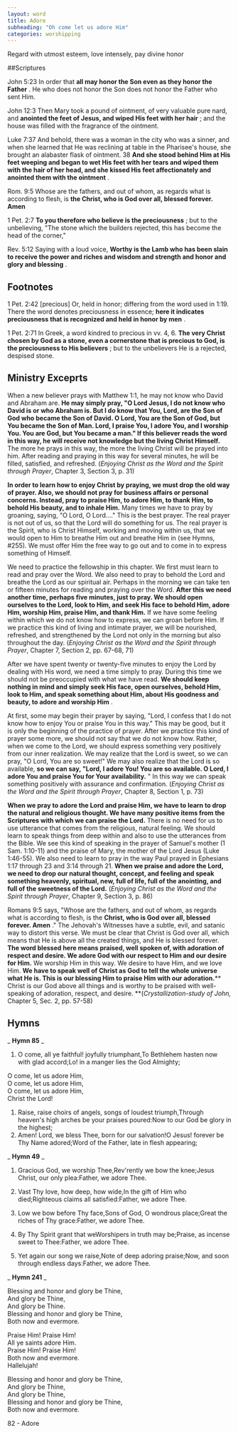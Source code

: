 ```yaml
---
layout: word
title: Adore
subheading: "Oh come let us adore Him"
categories: worshipping
---
```


Regard with utmost esteem, love intensely, pay divine honor

##Scriptures

John 5:23 In order that **all may honor the Son even as they honor the Father** . He who does not honor the Son does not honor the Father who sent Him.

John 12:3 Then Mary took a pound of ointment, of very valuable pure nard, and **anointed the feet of Jesus, and wiped His feet with her hair** ; and the house was filled with the fragrance of the ointment.

Luke 7:37 And behold, there was a woman in the city who was a sinner, and when she learned that He was reclining at table in the Pharisee's house, she brought an alabaster flask of ointment. 38 **And she stood behind Him at His feet weeping and began to wet His feet with her tears and wiped them with the hair of her head, and she kissed His feet affectionately and anointed them with the ointment** .

Rom. 9:5 Whose are the fathers, and out of whom, as regards what is according to flesh, is **the Christ, who is God over all, blessed forever. Amen**

1 Pet. 2:7 **To you therefore who believe is the preciousness** ; but to the unbelieving, "The stone which the builders rejected, this has become the head of the corner,"

Rev. 5:12 Saying with a loud voice, **Worthy is the Lamb who has been slain to receive the power and riches and wisdom and strength and honor and glory and blessing** .

## Footnotes

1 Pet. 2:42 [precious] Or, held in honor; differing from the word used in 1:19. There the word denotes preciousness in essence; **here it indicates preciousness that is recognized and held in honor by men** .

1 Pet. 2:71 In Greek, a word kindred to precious in vv. 4, 6. **The very Christ chosen by God as a stone, even a cornerstone that is precious to God, is the preciousness to His believers** ; but to the unbelievers He is a rejected, despised stone.

## Ministry Exceprts

When a new believer prays with Matthew 1:1, he may not know who David and Abraham are. **He may simply pray, "O Lord Jesus, I do not know who David is or who Abraham is. But I do know that You, Lord, are the Son of God who became the Son of David. O Lord, You are the Son of God, but You became the Son of Man. Lord, I praise You, I adore You, and I worship You. You are God, but You became a man." If this believer reads the word in this way, he will receive not knowledge but the living Christ Himself.** The more he prays in this way, the more the living Christ will be prayed into him. After reading and praying in this way for several minutes, he will be filled, satisfied, and refreshed. (_Enjoying Christ as the Word and the Spirit through Prayer_, Chapter 3, Section 3, p. 31)

**In order to learn how to enjoy Christ by praying, we must drop the old way of prayer. Also, we should not pray for business affairs or personal concerns. Instead, pray to praise Him, to adore Him, to thank Him, to behold His beauty, and to inhale Him.** Many times we have to pray by groaning, saying, "O Lord, O Lord...." This is the best prayer. The real prayer is not out of us, so that the Lord will do something for us. The real prayer is the Spirit, who is Christ Himself, working and moving within us, that we would open to Him to breathe Him out and breathe Him in (see Hymns, #255). We must offer Him the free way to go out and to come in to express something of Himself.

We need to practice the fellowship in this chapter. We first must learn to read and pray over the Word. We also need to pray to behold the Lord and breathe the Lord as our spiritual air. Perhaps in the morning we can take ten or fifteen minutes for reading and praying over the Word. **After this we need another time, perhaps five minutes, just to pray. We should open ourselves to the Lord, look to Him, and seek His face to behold Him, adore Him, worship Him, praise Him, and thank Him.** If we have some feeling within which we do not know how to express, we can groan before Him. If we practice this kind of living and intimate prayer, we will be nourished, refreshed, and strengthened by the Lord not only in the morning but also throughout the day. (_Enjoying Christ as the Word and the Spirit through Prayer_, Chapter 7, Section 2, pp. 67-68, 71)

After we have spent twenty or twenty-five minutes to enjoy the Lord by dealing with His word, we need a time simply to pray. During this time we should not be preoccupied with what we have read. **We should keep nothing in mind and simply seek His face, open ourselves, behold Him, look to Him, and speak something about Him, about His goodness and beauty, to adore and worship Him** .

At first, some may begin their prayer by saying, "Lord, I confess that I do not know how to enjoy You or praise You in this way." This may be good, but it is only the beginning of the practice of prayer. After we practice this kind of prayer some more, we should not say that we do not know how. Rather, when we come to the Lord, we should express something very positively from our inner realization. We may realize that the Lord is sweet, so we can pray, "O Lord, You are so sweet!" We may also realize that the Lord is so available, **so we can say, "Lord, I adore You! You are so available. O Lord, I adore You and praise You for Your availability.** " In this way we can speak something positively with assurance and confirmation. (_Enjoying Christ as the Word and the Spirit through Prayer_, Chapter 8, Section 1, p. 73)

**When we pray to adore the Lord and praise Him, we have to learn to drop the natural and religious thought. We have many positive items from the Scriptures with which we can praise the Lord.** There is no need for us to use utterance that comes from the religious, natural feeling. We should learn to speak things from deep within and also to use the utterances from the Bible. We see this kind of speaking in the prayer of Samuel's mother (1 Sam. 1:10-11) and the praise of Mary, the mother of the Lord Jesus (Luke 1:46-55). We also need to learn to pray in the way Paul prayed in Ephesians 1:17 through 23 and 3:14 through 21. **When we praise and adore the Lord, we need to drop our natural thought, concept, and feeling and speak something heavenly, spiritual, new, full of life, full of the anointing, and full of the sweetness of the Lord.** (_Enjoying Christ as the Word and the Spirit through Prayer_, Chapter 9, Section 3, p. 86)

Romans 9:5 says, "Whose are the fathers, and out of whom, as regards what is according to flesh, is the **Christ, who is God over all, blessed forever. Amen** ." The Jehovah's Witnesses have a subtle, evil, and satanic way to distort this verse. We must be clear that Christ is God over all, which means that He is above all the created things, and He is blessed forever. **The word blessed here means praised, well spoken of, with adoration of respect and desire. We adore God with our respect to Him and our desire for Him.** We worship Him in this way. We desire to have Him, and we love Him. **We have to speak well of Christ as God to tell the whole universe what He is. This is our blessing Him to praise Him with our adoration.**** Christ is our God above all things and is worthy to be praised with well-speaking of adoration, respect, and desire. **(_Crystallization-study of John,_ Chapter 5, Sec. 2, pp. 57-58)

## Hymns

_ **Hymn 85** _

1. O come, all ye faithful! joyfully triumphant,To Bethlehem hasten now with glad accord;Lo! in a manger lies the God Almighty;

O come, let us adore Him,  
O come, let us adore Him,  
O come, let us adore Him,  
Christ the Lord!

1. Raise, raise choirs of angels, songs of loudest triumph,Through heaven's high arches be your praises poured:Now to our God be glory in the highest;
2. Amen! Lord, we bless Thee, born for our salvation!O Jesus! forever be Thy Name adored;Word of the Father, late in flesh appearing;

_ **Hymn 49** _

1. Gracious God, we worship Thee,Rev'rently we bow the knee;Jesus Christ, our only plea:Father, we adore Thee.
2. Vast Thy love, how deep, how wide,In the gift of Him who died;Righteous claims all satisfied:Father, we adore Thee.

1. Low we bow before Thy face,Sons of God, O wondrous place;Great the riches of Thy grace:Father, we adore Thee.
2. By Thy Spirit grant that weWorshipers in truth may be;Praise, as incense sweet to Thee:Father, we adore Thee.
3. Yet again our song we raise,Note of deep adoring praise;Now, and soon through endless days:Father, we adore Thee.

_ **Hymn 241** _

Blessing and honor and glory be Thine,  
And glory be Thine,  
And glory be Thine.  
Blessing and honor and glory be Thine,  
Both now and evermore.

Praise Him! Praise Him!  
All ye saints adore Him.  
Praise Him! Praise Him!  
Both now and evermore.  
Hallelujah!

Blessing and honor and glory be Thine,  
And glory be Thine,  
And glory be Thine,  
Blessing and honor and glory be Thine,  
Both now and evermore.

82 - Adore
